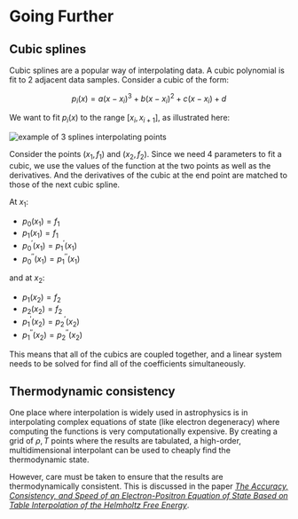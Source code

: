 # Going Further

## Cubic splines

Cubic splines are a popular way of interpolating data.  A cubic
polynomial is fit to 2 adjacent data samples.  Consider a cubic of the form:

$$p_i(x) = a (x-x_i)^3 + b(x - x_i)^2 + c (x-x_i) + d$$

We want to fit $p_i(x)$ to the range $[x_i, x_{i+1}]$, as illustrated here:

![example of 3 splines interpolating points](spline_example.png)

Consider the points $(x_1, f_1)$ and $(x_2, f_2)$.
Since we need 4
parameters to fit a cubic, we use the values of the function at the
two points as well as the derivatives.  And the derivatives of the
cubic at the end point are matched to those of the next cubic spline.

At $x_1$:

* $p_0(x_1) = f_1$
* $p_1(x_1) = f_1$
* $p_0^\prime(x_1) = p_1^\prime(x_1)$
* $p_0^{\prime\prime}(x_1) = p_1^{\prime\prime}(x_1)$

and at $x_2$:

* $p_1(x_2) = f_2$
* $p_2(x_2) = f_2$
* $p_1^\prime(x_2) = p_2^\prime(x_2)$
* $p_1^{\prime\prime}(x_2) = p_2^{\prime\prime}(x_2)$

This means that all of the cubics are coupled together, and a linear
system needs to be solved for find all of the coefficients simultaneously.


## Thermodynamic consistency

One place where interpolation is widely used in astrophysics is in interpolating complex equations of state (like electron degeneracy) where computing the functions is very computationally expensive.  By creating a grid of $\rho, T$ points where the results are tabulated, a high-order, multidimensional interpolant can be used to cheaply find the thermodynamic state.

However, care must be taken to ensure that the results are thermodynamically consistent.  This is discussed in the paper [_The Accuracy, Consistency, and Speed of an Electron-Positron Equation of State Based on Table Interpolation of the Helmholtz Free Energy_](https://ui.adsabs.harvard.edu/abs/2000ApJS..126..501T/abstract).